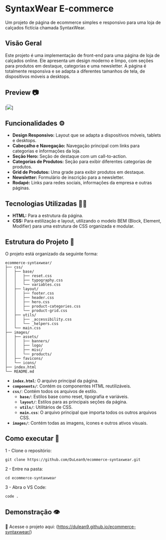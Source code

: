 # SyntaxWear E-commerce

Um projeto de página de ecommerce simples e responsivo para uma loja de calçados fictícia chamada SyntaxWear.

## Visão Geral

Este projeto é uma implementação de front-end para uma página de loja de calçados online. Ele apresenta um design moderno e limpo, com seções para produtos em destaque, categorias e uma newsletter. A página é totalmente responsiva e se adapta a diferentes tamanhos de tela, de dispositivos móveis a desktops.

## Preview 📷

[<img src="./images/assets/misc/Animação-desktop.gif">]

## Funcionalidades ⚙️

- **Design Responsivo:** Layout que se adapta a dispositivos móveis, tablets e desktops.
- **Cabeçalho e Navegação:** Navegação principal com links para categorias e informações da loja.
- **Seção Hero:** Seção de destaque com um call-to-action.
- **Categorias de Produtos:** Seção para exibir diferentes categorias de produtos.
- **Grid de Produtos:** Uma grade para exibir produtos em destaque.
- **Newsletter:** Formulário de inscrição para a newsletter.
- **Rodapé:** Links para redes sociais, informações da empresa e outras páginas.

## Tecnologias Utilizadas 👨‍💻

- **HTML:** Para a estrutura da página.
- **CSS:** Para estilização e layout, utilizando o modelo BEM (Block, Element, Modifier) para uma estrutura de CSS organizada e modular.

## Estrutura do Projeto 📂

O projeto está organizado da seguinte forma:

```
ecommerce-syntaxwear/
├── css/
│   ├── base/
│   │   ├── reset.css
│   │   ├── typography.css
│   │   └── variables.css
│   ├── layout/
│   │   ├── footer.css
│   │   ├── header.css
│   │   ├── hero.css
│   │   ├── product-categories.css
│   │   └── product-grid.css
│   ├── utils/
│   │   ├── _accessibility.css
│   │   └── _helpers.css
│   └── main.css
├── images/
│   ├── assets/
│   │   ├── banners/
│   │   ├── logo/
│   │   ├── misc/
│   │   └── products/
│   ├── favicons/
│   └── icons/
├── index.html
└── README.md
```

- **`index.html`**: O arquivo principal da página.
- **`components/`**: Contém os componentes HTML reutilizáveis.
- **`css/`**: Contém todos os arquivos de estilo.
  - **`base/`**: Estilos base como reset, tipografia e variáveis.
  - **`layout/`**: Estilos para as principais seções da página.
  - **`utils/`**: Utilitários de CSS.
  - **`main.css`**: O arquivo principal que importa todos os outros arquivos CSS.
- **`images/`**: Contém todas as imagens, ícones e outros ativos visuais.

## Como executar 💪

1 - Clone o repositório:

```
git clone https://github.com/DuLean9/ecommerce-syntaxwear.git
```
2 - Entre na pasta:

```
cd ecommerce-syntaxwear
```

3 - Abra o VS Code:

```
code . 
```

## Demonstração 👁️
🔗 Acesse o projeto aqui: (https://dulean9.github.io/ecommerce-syntaxwear/)

